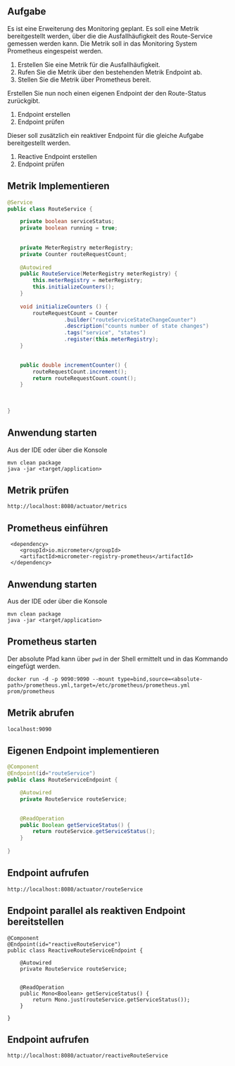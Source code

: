 ## Aufgabe 

Es ist eine Erweiterung des Monitoring geplant. Es soll eine Metrik bereitgestellt werden, über die die Ausfallhäufigkeit des Route-Service gemessen werden kann. Die Metrik soll in das Monitoring System Prometheus eingespeist werden.

1. Erstellen Sie eine Metrik für die Ausfallhäufigkeit.
2. Rufen Sie die Metrik über den bestehenden Metrik Endpoint ab.
3. Stellen Sie die Metrik über Prometheus bereit.

Erstellen Sie nun noch einen eigenen Endpoint der den Route-Status zurückgibt.

1. Endpoint erstellen
2. Endpoint prüfen


Dieser soll zusätzlich ein reaktiver Endpoint für die gleiche Aufgabe bereitgestellt werden. 


1. Reactive Endpoint erstellen
2. Endpoint prüfen


## Metrik Implementieren 

```java
@Service
public class RouteService {

    private boolean serviceStatus;
    private boolean running = true;
  
    
    private MeterRegistry meterRegistry;
	private Counter routeRequestCount;
	
	@Autowired
	public RouteService(MeterRegistry meterRegistry) {
		this.meterRegistry = meterRegistry;
		this.initializeCounters();
	}
	
	void initializeCounters () {	
		routeRequestCount = Counter
				  .builder("routeServiceStateChangeCounter")
				  .description("counts number of state changes")
				  .tags("service", "states")
				  .register(this.meterRegistry);
	}
	

	public double incrementCounter() {
		routeRequestCount.increment();
		return routeRequestCount.count();
	}
        
   
   
}

```

## Anwendung starten 
Aus der IDE oder über die Konsole 
 
```
mvn clean package
java -jar <target/application>
```

## Metrik prüfen 

```
http://localhost:8080/actuator/metrics
```

## Prometheus einführen 

```
 <dependency>
	<groupId>io.micrometer</groupId>
    <artifactId>micrometer-registry-prometheus</artifactId>
 </dependency>
```


## Anwendung starten 
Aus der IDE oder über die Konsole 
 
```
mvn clean package
java -jar <target/application>
```


## Prometheus starten 
 
Der absolute Pfad <absolute-path> kann über ``pwd`` in der Shell ermittelt und in das Kommando eingefügt werden.

```
docker run -d -p 9090:9090 --mount type=bind,source=<absolute-path>/prometheus.yml,target=/etc/prometheus/prometheus.yml prom/prometheus
```


## Metrik abrufen 
```
localhost:9090
```

## Eigenen Endpoint implementieren  

```java
@Component
@Endpoint(id="routeService")
public class RouteServiceEndpoint {

	@Autowired
	private RouteService routeService;
	

	@ReadOperation
	public Boolean getServiceStatus() {
		return routeService.getServiceStatus();
	}
	
}
```

## Endpoint aufrufen 

```
http://localhost:8080/actuator/routeService
```


## Endpoint parallel als reaktiven Endpoint bereitstellen   

```
@Component
@Endpoint(id="reactiveRouteService")
public class ReactiveRouteServiceEndpoint {

	@Autowired
	private RouteService routeService;
	
	
	@ReadOperation
	public Mono<Boolean> getServiceStatus() {
		return Mono.just(routeService.getServiceStatus());
	}
	
}

```

## Endpoint aufrufen 

```
http://localhost:8080/actuator/reactiveRouteService
```

